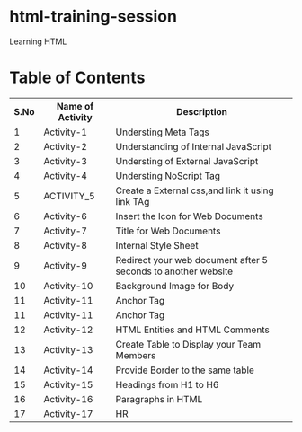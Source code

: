 # html-training-session
Learning HTML 
# Table of Contents
<table>
  <tr>
    <th>S.No</th>
    <th>Name of Activity</th>
    <th>Description</th>
  </tr>
  <tr>
    <td>1</td>
    <td>Activity-1</td>
    <td>Understing Meta Tags</td>
  </tr>
  <tr>
    <td>2</td>
    <td>Activity-2</td>
    <td>Understanding of Internal JavaScript </td>
  </tr>
  <tr>
    <td>3</td>
    <td>Activity-3</td>
    <td>Understing of External JavaScript</td>
  </tr>
  <tr>
    <td>4</td>
    <td>Activity-4</td>
    <td>Understing NoScript Tag</td>
  </tr>
  <tr>
  <td>5</td>
  <td>ACTIVITY_5</td>
  <td>Create a External css,and link it using link TAg</td>
  </tr>
  <tr>
    <td>6</td>
    <td>Activity-6</td>
    <td>Insert the Icon for Web Documents</td>
  </tr>
  <tr>
    <td>7</td>
    <td>Activity-7</td>
    <td>Title for Web Documents</td>
  </tr>
   <tr>
    <td>8</td>
    <td>Activity-8</td>
    <td>Internal Style Sheet</td>
  </tr> 
   <tr>
    <td>9</td>
    <td>Activity-9</td>
    <td>Redirect your web document after 5 seconds to another website</td>
  </tr>
  <tr>
    <td>10</td>
    <td>Activity-10</td>
    <td>Background Image for Body</td>
  </tr>
   <tr>
    <td>11</td>
    <td>Activity-11</td>
    <td>Anchor Tag</td>
  </tr>
  <tr>
    <td>11</td>
    <td>Activity-11</td>
    <td>Anchor Tag</td>
  </tr>
  <tr>
    <td>12</td>
    <td>Activity-12</td>
    <td>HTML Entities and HTML Comments</td>
  </tr>
    <tr>
    <td>13</td>
    <td>Activity-13</td>
    <td>Create Table to Display your Team Members</td>
  </tr>
   <tr>
    <td>14</td>
    <td>Activity-14</td>
    <td>Provide Border to the same table</td>
  </tr>
    <tr>
    <td>15</td>
    <td>Activity-15</td>
    <td>Headings from H1 to H6</td>
  </tr>
  <tr>
    <td>16</td>
    <td>Activity-16</td>
    <td>Paragraphs in HTML</td>
  </tr>
   <tr>
    <td>17</td>
    <td>Activity-17</td>
    <td>HR
</table>
